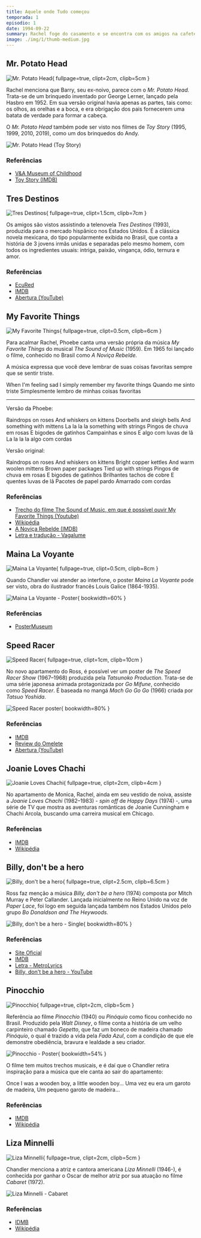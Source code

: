 ```yaml
---
title: Aquele onde Tudo começou
temporada: 1
episodio: 1
date: 1994-09-22
summary: Rachel foge do casamento e se encontra com os amigos na cafeteria. Ross está deprimido com seu divórcio, mas continua apaixonado por Rachel.
image: ./img/1/thumb-medium.jpg
---
```


## Mr. Potato Head

![Mr. Potato Head](./img/1/mr-potato-head.png){ fullpage=true, clipt=2cm, clipb=5cm }

<cena>
  <rachel
    original="- [...] and that's when it hit me: How much Barry looks like Mr. Potato Head."
    traducao="- [...] e me dei conta: O quanto Barry se parece com o Mr. Potato Head."
  ></rachel>
</cena>

<!-- {"latex":[{"begin":{"tag":"col-1","width":0.5}}]} -->

Rachel menciona que Barry, seu ex-noivo, parece com o *Mr. Potato Head.* Trata-se
de um brinquedo inventado por George Lerner, lançado pela Hasbro em 1952. Em sua
versão original havia apenas as partes, tais como: os olhos, as orelhas e a boca,
e era obrigação dos pais fornecerem uma batata de verdade para formar a cabeça.

O *Mr. Potato Head* também pode ser visto nos filmes de *Toy Story* (1995, 1999,
2010, 2019), como um dos brinquedos do Andy.

<!--{"latex":[{"end":{"tag":"col-1"}},{"begin":{"tag":"col-2","width":0.45}}]}-->

![Mr. Potato Head (Toy Story)](./img/1/mr-potato-head-toy-story.jpg)

<!--{"latex":[{"end":{"tag":"col-2"}}]}-->

### Referências

- [V&A Museum of Childhood](https://www.vam.ac.uk/moc/collections/mr-potato-head/)
- [Toy Story (IMDB)](https://www.imdb.com/title/tt0114709/)

## Tres Destinos

![Tres Destinos](./img/1/tres-destinos.png){ fullpage=true, clipt=1.5cm, clipb=7cm }

Os amigos são vistos assistindo a telenovela *Tres Destinos* (1993), produzida para o
mercado hispânico nos Estados Unidos. É a clássica novela mexicana, do tipo
popularmente exibida no Brasil, que conta a história de 3 jovens irmãs unidas
e separadas pelo mesmo homem, com todos os ingredientes usuais: intriga, paixão,
vingança, ódio, ternura e amor.

### Referências

- [EcuRed](https://www.ecured.cu/Tres_destinos_(Telenovela))
- [IMDB](https://www.imdb.com/title/tt0211876/)
- [Abertura (YouTube)](https://www.youtube.com/watch?v=kfIk131FZxU)

## My Favorite Things

![My Favorite Things](./img/1/my-favorite-things.png){ fullpage=true, clipt=0.5cm, clipb=6cm }

Para acalmar Rachel, Phoebe canta uma versão própria da música *My Favorite Things*
do musical *The Sound of Music* (1959). Em 1965 foi lançado o filme, conhecido no Brasil
como *A Noviça Rebelde.*

A música expressa que você deve lembrar de suas coisas favoritas sempre que se
sentir triste.

<musica>
  <letra slot="original">
    When I'm feeling sad
    I simply remember my favorite things
  </letra>
  <letra slot="traducao">
    Quando me sinto triste
    Simplesmente lembro de minhas coisas favoritas
  </letra>
</musica>

---

Versão da Phoebe:

<musica>
  <letra slot="original">
    Raindrops on roses
    And whiskers on kittens
    Doorbells and sleigh bells
    And something with mittens
    La la la la something with strings
  </letra>
  <letra slot="traducao">
    Pingos de chuva em rosas
    E bigodes de gatinhos
    Campainhas e sinos
    E algo com luvas de lã
    La la la la algo com cordas
  </letra>
</musica>

Versão original:

<musica>
  <letra slot="original">
    Raindrops on roses
    And whiskers on kittens
    Bright copper kettles
    And warm woolen mittens
    Brown paper packages
    Tied up with strings
  </letra>
  <letra slot="traducao">
    Pingos de chuva em rosas
    E bigodes de gatinhos
    Brilhantes tachos de cobre
    E quentes luvas de lã
    Pacotes de papel pardo
    Amarrado com cordas
  </letra>
</musica>

<cena>
  <phoebe
    original="- I helped."
    traducao="- Eu ajudei."
  ></phoebe>
</cena>

### Referências

- [Trecho do filme The Sound of Music, em que é possível ouvir My Favorite Things (Youtube)](https://www.youtube.com/watch?v=DGABqdbtQnA)
- [Wikipédia](https://en.wikipedia.org/wiki/My_Favorite_Things_(song))
- [A Noviça Rebelde (IMDB)](https://www.imdb.com/title/tt0059742/)
- [Letra e tradução - Vagalume](https://www.vagalume.com.br/julie-andrews/my-favorite-things-traducao.html)

## Maina La Voyante

![Maina La Voyante](./img/1/maina-la-voyante.png){ fullpage=true, clipt=0.5cm, clipb=8cm }

<!-- {"latex":[{"begin":{"tag":"col-1","width":0.5}}]} -->

Quando Chandler vai atender ao interfone, o poster *Maina La Voyante*
pode ser visto, obra do ilustrador francês Louis Galice (1864-1935).

<!--{"latex":[{"end":{"tag":"col-1"}},{"begin":{"tag":"col-2","width":0.6}}]}-->

![Maina La Voyante - Poster](./img/1/maina-la-voyante-poster.jpg "Maina La Voyante - Poster"){ bookwidth=60% }

<!--{"latex":[{"end":{"tag":"col-2"}}]}-->

### Referências

- [PosterMuseum](https://postermuseum.com/products/maina-la-voyante)

## Speed Racer

![Speed Racer](./img/1/speed-racer.png){ fullpage=true, clipt=1cm, clipb=10cm }

<!-- {"latex":[{"begin":{"tag":"col-1","width":0.5}}]} -->

No novo apartamento do Ross, é possível ver um poster de *The Speed Racer Show*
(1967–1968) produzida pela *Tatsunoko Production*. Trata-se de uma série japonesa
animada protagonizada por *Go Mifune*, conhecido como *Speed Racer*. É baseada no mangá
*Mach Go Go Go* (1966) criada por *Tatsuo Yoshida*.

<!--{"latex":[{"end":{"tag":"col-1"}},{"begin":{"tag":"col-2","width":0.5}}]}-->

![Speed Racer poster](./img/1/speed-racer-poster.jpeg){ bookwidth=80% }

<!--{"latex":[{"end":{"tag":"col-2"}}]}-->

### Referências

- [IMDB](https://www.imdb.com/title/tt0061300/)
- [Review do Omelete](https://www.omelete.com.br/series-tv/lembra-desse-speed-racer-a-serie-original)
- [Abertura (YouTube)](https://www.youtube.com/watch?v=suCm1w_KTiY)

## Joanie Loves Chachi

![Joanie Loves Chachi](./img/1/joanie-loves-chachi.png){ fullpage=true, clipt=2cm, clipb=4cm }

<cena>
  <rachel
    original="- But Joanie loved Chachi. That's the difference."
    traducao="- Mas Joanie ama Chachi. Essa é a diferença."
  ></rachel>
</cena>

No apartamento de Monica, Rachel, ainda em seu vestido de noiva, assiste a
*Joanie Loves Chachi* (1982–1983) - *spin off* de *Happy Days* (1974) -, uma série de
TV que mostra as aventuras românticas de Joanie Cunningham e Chachi Arcola,
buscando uma carreira musical em Chicago.

### Referências

- [IMDB](https://www.imdb.com/title/tt0083433/)
- [Wikipédia](https://en.wikipedia.org/wiki/Joanie_Loves_Chachi)

## Billy, don't be a hero

![Billy, don't be a hero](./img/1/billy-dont-be-a-hero.png){ fullpage=true, clipt=2.5cm, clipb=6.5cm }

<cena>
  <ross
    original="- Do the words, 'Billy, don't be a hero', mean anything to you?"
    traducao="- As palavras, 'Billy, don't be a hero', significam alguma coisa pra vocês?"
  ></ross>
</cena>

<!-- {"latex":[{"begin":{"tag":"col-1","width":0.5}}]} -->

Ross faz menção a música *Billy, don't be a hero* (1974) composta por
Mitch Murray e Peter Callander. Lançada inicialmente no Reino Unido na voz de
*Paper Lace*, foi logo em seguida lançada também nos Estados Unidos pelo grupo
*Bo Donaldson and The Heywoods.*

<!--{"latex":[{"end":{"tag":"col-1"}},{"begin":{"tag":"col-2","width":0.5}}]}-->

![Billy, don't be a hero - Single](./img/1/billy-dont-be-a-hero-single.jpg){ bookwidth=80% }

<!--{"latex":[{"end":{"tag":"col-2"}}]}-->

### Referências

- [Site Oficial](http://www.bodonaldson.net/)
- [IMDB](https://en.wikipedia.org/wiki/Billy_Don%27t_Be_a_Hero)
- [Letra - MetroLyrics](https://www.metrolyrics.com/billy-dont-be-a-hero-lyrics-paper-lace.html)
- [Billy, don't be a hero - YouTube](https://www.youtube.com/watch?v=1qlK9TJvuSk)

## Pinocchio

![Pinocchio](./img/1/pinocchio.png){ fullpage=true, clipt=2cm, clipb=5cm }

<cena>
    <monica
        original="- Wait, unless you happened to catch the Reruns' production of Pinocchio."
        traducao="- Espera, a não ser que tenha visto a refilmagem do Pinóquio."
    ></monica>
    <chandler
        original="- Look, Gepetto, I'm a real live boy."
        traducao="- Olha, Gepetto, sou um menino de verdade."
    ></chandler>
</cena>

<!-- {"latex":[{"begin":{"tag":"col-1","width":0.5}}]} -->

Referência ao filme *Pinocchio* (1940) ou *Pinóquio* como ficou conhecido no Brasil.
Produzido pela *Walt Disney*, o filme conta a história de um velho carpinteiro chamado *Gepetto*,
que faz um boneco de madeira chamado *Pinóquio*, o qual é trazido a vida pela *Fada Azul*,
com a condição de que ele demonstre obediência, bravura e lealdade a seu criador.

<!--{"latex":[{"end":{"tag":"col-1"}},{"begin":{"tag":"col-2","width":0.5}}]}-->

![Pinocchio - Poster](./img/1/pinocchio-poster.jpg){ bookwidth=54% }

<!--{"latex":[{"end":{"tag":"col-2"}}]}-->

O filme tem muitos trechos musicais, e é daí que o Chandler retira inspiração para a música
que ele canta ao sair do apartamento:

<musica>
  <letra slot="original">
    Once I was a wooden boy,
    a little wooden boy...
  </letra>
  <letra slot="traducao">
    Uma vez eu era um garoto de madeira,
    Um pequeno garoto de madeira...
  </letra>
</musica>

### Referências

- [IMDB](https://www.imdb.com/title/tt0032910/)
- [Wikipédia](https://pt.wikipedia.org/wiki/Pin%C3%B3quio_(filme))

## Liza Minnelli

![Liza Minnelli](./img/1/liza-minnelli.png){ fullpage=true, clipt=2cm, clipb=5cm }

<cena>
  <chandler
    original="- Kids, new dream. I'm in Las Vegas. I'm Liza Minnelli."
    traducao="- Crianças, novo sonho. Tô em Las Vegas. Eu sou Liza Minelli."
  ></chandler>
</cena>

<!-- {"latex":[{"begin":{"tag":"col-1","width":0.5}}]} -->

Chandler menciona a atriz e cantora americana *Liza Minnelli* (1946-), é conhecida
por ganhar o Oscar de melhor atriz por sua atuação no filme *Cabaret* (1972).

<!--{"latex":[{"end":{"tag":"col-1"}},{"begin":{"tag":"col-2","width":0.5}}]}-->

![Liza Minnelli - Cabaret](./img/1/liza-minnelli-cabaret.jpg)

<!--{"latex":[{"end":{"tag":"col-2"}}]}-->

### Referências

- [IDMB](https://www.imdb.com/name/nm0591485/)
- [Wikipédia](https://pt.wikipedia.org/wiki/Liza_Minnelli)
